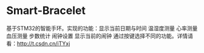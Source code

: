# Smart-Bracelet
基于STM32的智能手环。实现的功能：显示当前日期与时间 温湿度测量 心率测量 血压测量 步数统计 闹钟设置 显示当前的闹钟 通过按键选择不同的功能。详情请看：http://t.csdn.cn/iTYxj
